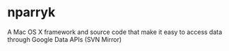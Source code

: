 # nparryk
A Mac OS X framework and source code that make it easy to access data through Google Data APIs (SVN Mirror)
